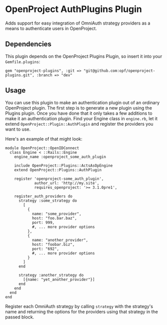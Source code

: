 # OpenProject AuthPlugins Plugin

Adds support for easy integration of OmniAuth strategy providers as a means to authenticate users in OpenProject.

## Dependencies

This plugin depends on the OpenProject Plugins Plugin, so insert it into your `Gemfile.plugins`:

    gem "openproject-plugins", :git => "git@github.com:opf/openproject-plugins.git", :branch => "dev"

## Usage

You can use this plugin to make an authentication plugin out of an ordinary OpenProject plugin.
The first step is to generate a new plugin using the Plugins plugin.
Once you have done that it only takes a few additions to make it an authentication plugin.
Find your Engine class in `engine.rb`, let it extend `OpenProject::Plugin::AuthPlugin` and register the providers you want to use.

Here's an example of that might look:

    module OpenProject::OpenIDConnect
      class Engine < ::Rails::Engine
        engine_name :openproject_some_auth_plugin

        include OpenProject::Plugins::ActsAsOpEngine
        extend OpenProject::Plugins::AuthPlugin

        register 'openproject-some_auth_plugin',
                 author_url: 'http://my.site',
                 requires_openproject: '>= 3.1.0pre1',

        register_auth_providers do
          strategy :some_strategy do
            [
              {
                name: "some_provider",
                host: "foo.bar.baz",
                port: 999,
                #, ... more provider options
              },
              {
                name: "another_provider",
                host: "foobar.biz",
                port: "692",
                #, ... more provider options
              }
            ]
          end

          strategy :another_strategy do
            [{name: "yet_another_provider"}]
          end
        end
      end
    end

Register each OmniAuth strategy by calling `strategy` with the strategy's name and returning the options for the providers using that strategy in the passed block.

